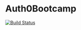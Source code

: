 # Auth0Bootcamp

[![Build Status](https://travis-ci.org/jvelezpo/Auth0Bootcamp.svg?branch=master)](https://travis-ci.org/jvelezpo/Auth0Bootcamp)

